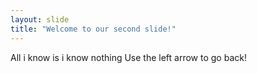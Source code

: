 ```yaml
---
layout: slide
title: "Welcome to our second slide!"
---
```

All i know is i know nothing
Use the left arrow to go back!
